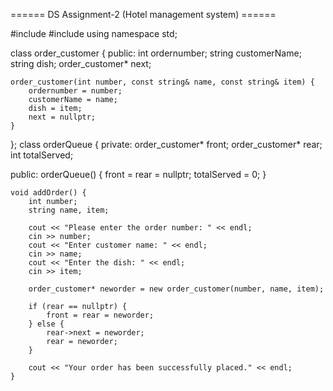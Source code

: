 ====== DS Assignment-2 (Hotel management system) ======

#include <iostream>
#include <string>
using namespace std;

class order_customer {
public:
    int ordernumber;
    string customerName;
    string dish;
    order_customer* next;

    order_customer(int number, const string& name, const string& item) {
        ordernumber = number;
        customerName = name;
        dish = item;
        next = nullptr;
    }
};
class orderQueue {
private:
    order_customer* front;
    order_customer* rear;
    int totalServed;

public:
    orderQueue() {
        front = rear = nullptr;
        totalServed = 0;
    }

    void addOrder() {
        int number;
        string name, item;

        cout << "Please enter the order number: " << endl;
        cin >> number;
        cout << "Enter customer name: " << endl;
        cin >> name;
        cout << "Enter the dish: " << endl;
        cin >> item;

        order_customer* neworder = new order_customer(number, name, item);

        if (rear == nullptr) {
            front = rear = neworder;
        } else {
            rear->next = neworder;
            rear = neworder;
        }

        cout << "Your order has been successfully placed." << endl;
    }
